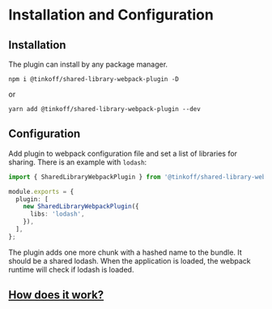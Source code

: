 # Installation and Configuration

## Installation

The plugin can install by any package manager.

```text
npm i @tinkoff/shared-library-webpack-plugin -D
```

or

```text
yarn add @tinkoff/shared-library-webpack-plugin --dev
```

## Configuration

Add plugin to webpack configuration file and set a list of libraries for sharing. There is an example with `lodash`:

```typescript
import { SharedLibraryWebpackPlugin } from '@tinkoff/shared-library-webpack-plugin';

module.exports = {
  plugin: [
    new SharedLibraryWebpackPlugin({
      libs: 'lodash',
    }),
  ],
};
```

The plugin adds one more chunk with a hashed name to the bundle. It should be a shared lodash. When the application is loaded, the webpack runtime will check if lodash is loaded.

## [How does it work?](how_does_it_work.md)

